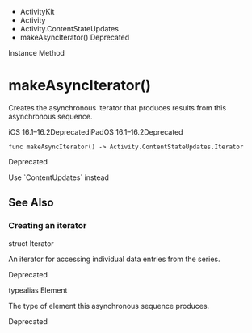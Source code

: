 

- ActivityKit
- Activity
- Activity.ContentStateUpdates
-  makeAsyncIterator() Deprecated

Instance Method

# makeAsyncIterator()

Creates the asynchronous iterator that produces results from this asynchronous sequence.

iOS 16.1–16.2DeprecatediPadOS 16.1–16.2Deprecated

``` source
func makeAsyncIterator() -> Activity.ContentStateUpdates.Iterator
```

Deprecated

Use \`ContentUpdates\` instead

## See Also

### Creating an iterator

struct Iterator

An iterator for accessing individual data entries from the series.

Deprecated

typealias Element

The type of element this asynchronous sequence produces.

Deprecated

